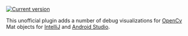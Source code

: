 [![Current version](https://img.shields.io/github/release/komakai/OpenCvJavaPlugin.svg)](https://github.com/komakai/OpenCvJavaPlugin/releases/latest)

This unofficial plugin adds a number of debug visualizations for [OpenCv](https://www.opencv.org/) Mat objects for
[IntelliJ](https://www.jetbrains.com/idea/) and [Android Studio](https://developer.android.com/studio/index.html).
